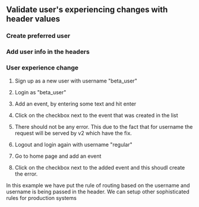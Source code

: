 ## Validate user's experiencing changes with header values

### Create preferred user

### Add user info in the headers

### User experience change

1. Sign up as a new user with username "beta_user"

2. Login as "beta_user"

3. Add an event, by entering some text and hit enter

3. Click on the checkbox next to the event that was created in the list

4. There should not be any error. This due to the fact that for 
    username the request will be served by v2 which have the fix.

5. Logout and login again with username "regular"

6. Go to home page and add an event

7. Click on the checkbox next to the added event and this shoudl create the error.

In this example we have put the rule of routing based on the username 
and username is being passed in the header. We can setup other sophisticated rules for production systems 

